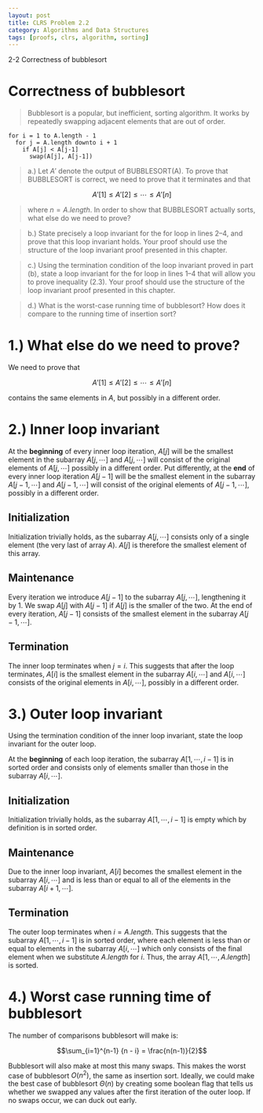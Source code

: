 ```yaml
---
layout: post
title: CLRS Problem 2.2
category: Algorithms and Data Structures
tags: [proofs, clrs, algorithm, sorting]
---
```


2-2 Correctness of bubblesort

# Correctness of bubblesort

> Bubblesort is a popular, but
> inefficient, sorting algorithm.
> It works by repeatedly swapping
> adjacent elements that are out of
> order.

```
for i = 1 to A.length - 1
  for j = A.length downto i + 1
    if A[j] < A[j-1]
      swap(A[j], A[j-1])
```

> a.) Let $A'$ denote the output of BUBBLESORT(A).
> To prove that BUBBLESORT is correct, we need
> to prove that it terminates and that

$$A'[1] \leq A'[2] \leq \cdots \leq A'[n]$$

> where $n = A.length$. In order to show that
> BUBBLESORT actually sorts, what else do we need to prove?

> b.) State precisely a loop invariant for the for loop in
> lines 2–4, and prove that this loop invariant holds. Your
> proof should use the structure of the loop invariant proof
> presented in this chapter.

> c.) Using the termination condition of the loop invariant
> proved in part (b), state a loop invariant for the for loop
> in lines 1–4 that will allow you to prove inequality (2.3).
> Your proof should use the structure of the loop invariant proof
> presented in this chapter.

> d.) What is the worst-case running time of bubblesort? How does
> it compare to the running time of insertion sort?

# 1.) What else do we need to prove?

We need to prove that

$$A'[1] \leq A'[2] \leq \cdots \leq A'[n]$$

contains the same elements in $A$, but possibly in a different order.

# 2.) Inner loop invariant

At the **beginning** of every inner loop iteration, $A[j]$ will be the
smallest element in the subarray $A[j, \cdots]$ and $A[j, \cdots]$ will
consist of the original elements of $A[j, \cdots]$ possibly in a different order.
Put differently, at the **end** of every inner loop iteration $A[j-1]$ will be the smallest
element in the subarray $A[j-1, \cdots]$ and $A[j-1, \cdots]$ will consist of the original
elements of $A[j-1, \cdots]$, possibly in a different order.

## Initialization

Initialization trivially holds, as the subarray $A[j, \cdots]$ consists only
of a single element (the very last of array $A$). $A[j]$ is therefore the smallest
element of this array.

## Maintenance

Every iteration we introduce $A[j-1]$ to the subarray $A[j, \cdots]$, lengthening
it by $1$. We swap $A[j]$ with $A[j-1]$ if $A[j]$ is the smaller of the two. At the
end of every iteration, $A[j-1]$ consists of the smallest element in the subarray $A[j-1, \cdots]$.

## Termination

The inner loop terminates when $j = i$. This suggests that after the loop terminates, $A[i]$
is the smallest element in the subarray $A[i, \cdots]$ and $A[i, \cdots]$ consists of the original
elements in $A[i, \cdots]$, possibly in a different order.

# 3.) Outer loop invariant

Using the termination condition of the inner loop invariant, state the loop invariant for the outer loop.

At the **beginning** of each loop iteration, the subarray $A[1, \cdots, i-1]$ is in sorted order and consists only
of elements smaller than those in the subarray $A[i, \cdots]$.

## Initialization

Initialization trivially holds, as the subarray $A[1, \cdots, i-1]$ is empty which by definition is in sorted order.

## Maintenance

Due to the inner loop invariant, $A[i]$ becomes the smallest element in the subarray $A[i, \cdots]$ and is less
than or equal to all of the elements in the subarray $A[i+1, \cdots]$.

## Termination

The outer loop terminates when $i = A.length$. This suggests that the subarray
$A[1, \cdots, i-1]$ is in sorted order, where each element is less than or equal to
elements in the subarray $A[i, \cdots]$ which only consists of the final element when
we substitute $A.length \text{ for } i$. Thus, the array $A[1, \cdots, A.length]$ is sorted.

# 4.) Worst case running time of bubblesort

The number of comparisons bubblesort will make is:

$$\sum_{i=1}^{n-1} {n - i} = \frac{n(n-1)}{2}$$

Bubblesort will also make at most this many swaps. This makes the worst case of bubblesort $O(n^2)$, the
same as insertion sort. Ideally, we could make the best case of bubblesort $\Theta(n)$ by creating some boolean
flag that tells us whether we swapped any values after the first iteration of the outer loop. If no swaps occur,
we can duck out early.

